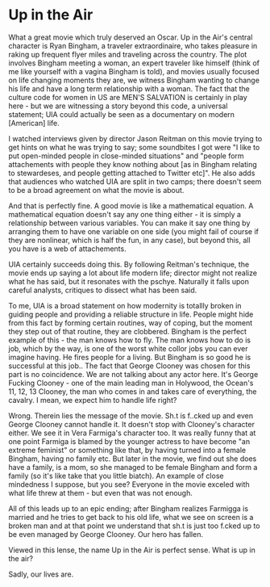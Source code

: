 # Up in the Air

What a great movie which truly deserved an Oscar. Up in the Air's central character is Ryan Bingham, a traveler extraordinaire, who takes pleasure in raking up frequent flyer miles and traveling across the country. The plot involves Bingham meeting a woman, an expert traveler like himself (think of me like yourself with a vagina Bingham is told), and movies usually focused on life changing moments they are, we witness Bingham wanting to change his life and have a long term relationship with a woman. The fact that the culture code for women in US are MEN'S SALVATION is certainly in play here - but we are witnessing a story beyond this code, a universal statement; UIA could actually be seen as a documentary on modern [American] life.

I watched interviews given by director Jason Reitman on this movie trying to get hints on what he was trying to say; some soundbites I got were "I like to put open-minded people in close-minded situations" and "people form attachements with people they know nothing about [as in Bingham relating to stewardeses, and people getting attached to Twitter etc]". He also adds that audiences who watched UIA are split in two camps; there doesn't seem to be a broad agreement on what the movie is about.

And that is perfectly fine. A good movie is like a mathematical equation. A mathematical equation doesn't say any one thing either - it is simply a relationship between various variables. You can make it say one thing by arranging them to have one variable on one side (you might fail of course if they are nonlinear, which is half the fun, in any case), but beyond this, all you have is a web of attachements.

UIA certainly succeeds doing this. By following Reitman's technique, the movie ends up saying a lot about life modern life; director might not realize what he has said, but it resonates with the pschye. Naturally it falls upon careful analysts, critiques to dissect what has been said.

To me, UIA is a broad statement on how modernity is totallly broken in guiding people and providing a reliable structure in life. People might hide from this fact by forming certain routines, way of coping, but the moment they step out of that routine, they are clobbered. Bingham is the perfect example of this - the man knows how to fly. The man knows how to do is job, which by the way, is one of the worst white collor jobs you can ever imagine having. He fires people for a living. But Bingham is so good he is successful at this job.. The fact that George Clooney was chosen for this part is no coincidence. We are not talking about any actor here. It's George Fucking Clooney - one of the main leading man in Holywood, the Ocean's 11, 12, 13 Clooney, the man who comes in and takes care of everything, the cavalry. I mean, we expect him to handle life right?

Wrong. Therein lies the message of the movie. Sh.t is f..cked up and even George Clooney cannot handle it. It doesn't stop with Clooney's character either. We see it in Vera Farmiga's character too. It was really funny that at one point Farmiga is blamed by the younger actress to have become "an extreme feminist" or something like that, by having turned into a female Bingham, having no family etc. But later in the movie, we find out she does have a family, is a mom, so she managed to be female Bingham and form a family (so it's like take that you little biatch). An example of close mindedness I suppose, but you see? Everyone in the movie exceled with what life threw at them - but even that was not enough.

All of this leads up to an epic ending; after Bingham realizes Farmigga is married and he tries to get back to his old life, what we see on screen is a broken man and at that point we understand that sh.t is just too f.cked up to be even managed by George Clooney. Our hero has fallen.

Viewed in this lense, the name Up in the Air is perfect sense. What is up in the air?

Sadly, our lives are.
